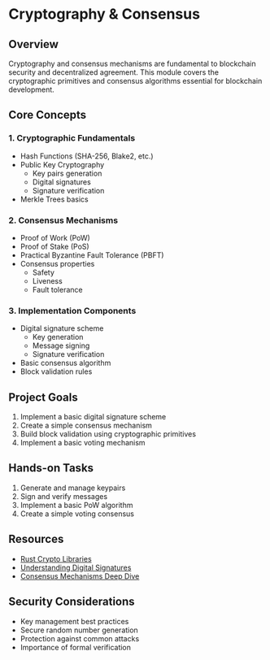 # Cryptography & Consensus

## Overview
Cryptography and consensus mechanisms are fundamental to blockchain security and decentralized agreement. This module covers the cryptographic primitives and consensus algorithms essential for blockchain development.

## Core Concepts

### 1. Cryptographic Fundamentals
- Hash Functions (SHA-256, Blake2, etc.)
- Public Key Cryptography
  - Key pairs generation
  - Digital signatures
  - Signature verification
- Merkle Trees basics

### 2. Consensus Mechanisms
- Proof of Work (PoW)
- Proof of Stake (PoS)
- Practical Byzantine Fault Tolerance (PBFT)
- Consensus properties
  - Safety
  - Liveness
  - Fault tolerance

### 3. Implementation Components
- Digital signature scheme
  - Key generation
  - Message signing
  - Signature verification
- Basic consensus algorithm
- Block validation rules

## Project Goals
1. Implement a basic digital signature scheme
2. Create a simple consensus mechanism
3. Build block validation using cryptographic primitives
4. Implement a basic voting mechanism

## Hands-on Tasks
1. Generate and manage keypairs
2. Sign and verify messages
3. Implement a basic PoW algorithm
4. Create a simple voting consensus

## Resources
- [Rust Crypto Libraries](https://docs.rs/crypto/)
- [Understanding Digital Signatures](https://en.wikipedia.org/wiki/Digital_signature)
- [Consensus Mechanisms Deep Dive](https://ethereum.org/en/developers/docs/consensus-mechanisms/)

## Security Considerations
- Key management best practices
- Secure random number generation
- Protection against common attacks
- Importance of formal verification
